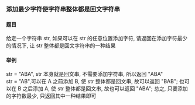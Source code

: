 ### 添加最少字符使字符串整体都是回文字符串

#### 题目
给定一个字符串 str, 如果可以在 str 的任意位置添加字符, 请返回在添加字符最少的情况下, 让 str 整体都是回文字符串的一种结果

#### 举例
str = "ABA", str 本身就是回文串, 不需要添加字符串, 所以返回 "ABA"  
str = "AB",可以在 A 之前添加 B, 使 str 整体都是回文串, 故可以返回 "BAB"; 也可以在 B 之后添加 A, 使 str 整体都是回文串, 故也可以返回 "ABA"; 总之, 只要添加的字符数最少, 只返回其中一种结果即可
